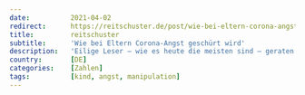 ```yaml
---
date:          2021-04-02
redirect:      https://reitschuster.de/post/wie-bei-eltern-corona-angst-geschuert-wird/
title:         reitschuster
subtitle:      'Wie bei Eltern Corona-Angst geschürt wird'
description:   'Eilige Leser – wie es heute die meisten sind – geraten bei den aktuellen Schlagzeilen in vielen Medien häufig in Angst und Panik: Die Infektionszahlen bei Kindern steigen massiv an, ist häufig zu lesen. Doch das ist in hohem Masse irreführend.'
country:       [DE]
categories:    [Zahlen]
tags:          [kind, angst, manipulation]
---
```


